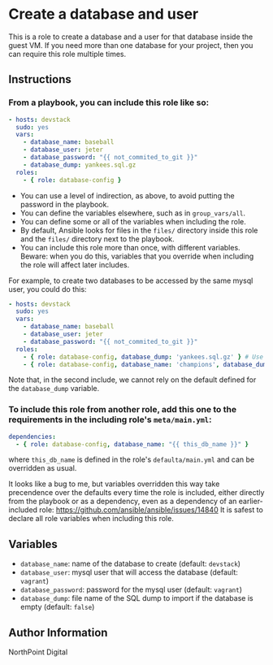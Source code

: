 # Create a database and user

This is a role to create a database and a user for that database inside the
guest VM. If you need more than one database for your project, then you can
require this role multiple times.

## Instructions

### From a playbook, you can include this role like so:

```yaml
- hosts: devstack
  sudo: yes
  vars:
    - database_name: baseball
    - database_user: jeter
    - database_password: "{{ not_commited_to_git }}"
    - database_dump: yankees.sql.gz
  roles:
    - { role: database-config }
```

- You can use a level of indirection, as above, to avoid putting the password in
  the playbook.
- You can define the variables elsewhere, such as in `group_vars/all`.
- You can define some or all of the variables when including the role.
- By default, Ansible looks for files in the `files/` directory inside this
  role and the `files/` directory next to the playbook.
- You can include this role more than once, with different variables. Beware:
  when you do this, variables that you override when including the role will
  affect later includes.

For example, to create two databases to be accessed by the same mysql user, you
could do this:

```yaml
- hosts: devstack
  sudo: yes
  vars:
    - database_name: baseball
    - database_user: jeter
    - database_password: "{{ not_commited_to_git }}"
  roles:
    - { role: database-config, database_dump: 'yankees.sql.gz' } # Use the defaults.
    - { role: database-config, database_name: 'champions', database_dump: false }
```

Note that, in the second include, we cannot rely on the default defined for the
`database_dump` variable.

### To include this role from another role, add this one to the requirements in the including role's `meta/main.yml`:

```yaml
dependencies:
  - { role: database-config, database_name: "{{ this_db_name }}" }
```

where `this_db_name` is defined in the role's `defaulta/main.yml` and can be
overridden as usual.

It looks like a bug to me, but variables overridden this way take precendence
over the defaults every time the role is included, either directly from the
playbook or as a dependency, even as a dependency of an earlier-included role:
https://github.com/ansible/ansible/issues/14840
It is safest to declare all role variables when including this role.

## Variables

- `database_name`: name of the database to create (default: `devstack`)
- `database_user`: mysql user that will access the database (default: `vagrant`)
- `database_password`: password for the mysql user (default: `vagrant`)
- `database_dump`: file name of the SQL dump to import if the database is empty
  (default: `false`)

## Author Information

NorthPoint Digital
